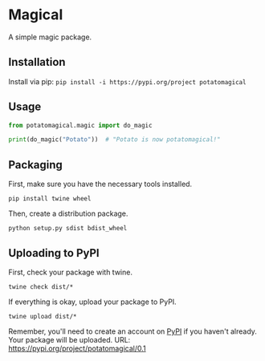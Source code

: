 # Magical

A simple magic package.

## Installation

Install via pip: `pip install -i https://pypi.org/project potatomagical`

## Usage

```python
from potatomagical.magic import do_magic

print(do_magic("Potato"))  # "Potato is now potatomagical!"
```

## Packaging

First, make sure you have the necessary tools installed.

```
pip install twine wheel
```

Then, create a distribution package.


```
python setup.py sdist bdist_wheel
```


## Uploading to PyPI

First, check your package with twine.

```
twine check dist/*
```


If everything is okay, upload your package to PyPI.
```
twine upload dist/*
```

Remember, you'll need to create an account on [PyPI](https://pypi.org/) if you haven't already. Your package will be uploaded. URL: https://pypi.org/project/potatomagical/0.1
